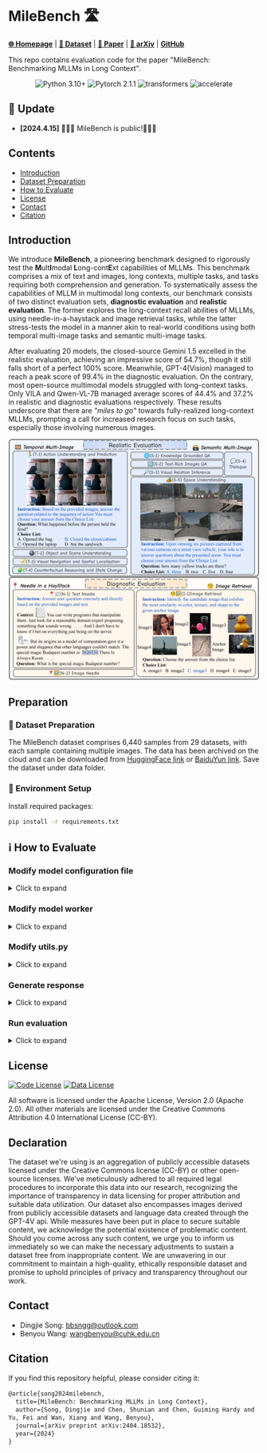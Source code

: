 <!--
**MileBench/MileBench** is a ✨ _special_ ✨ repository because its `README.md` (this file) appears on your GitHub profile.

Here are some ideas to get you started:

- 🔭 I’m currently working on ...
- 🌱 I’m currently learning ...
- 👯 I’m looking to collaborate on ...
- 🤔 I’m looking for help with ...
- 💬 Ask me about ...
- 📫 How to reach me: ...
- 😄 Pronouns: ...
- ⚡ Fun fact: ...
-->


# MileBench 🛣️

[**🌐 Homepage**](https://milebench.github.io/) | [**🤗 Dataset**](https://huggingface.co/datasets/FreedomIntelligence/MileBench/) | [**🤗 Paper**](https://arxiv.org/pdf/2404.18532) | [**📖 arXiv**](https://arxiv.org/abs/2404.18532) | [**GitHub**](https://github.com/MileBench/MileBench)

This repo contains evaluation code for the paper "MileBench: Benchmarking MLLMs in Long Context".

<center>

![Python 3.10+](https://img.shields.io/badge/Python-3.10-lightblue) ![Pytorch 2.1.1](https://img.shields.io/badge/PyTorch-2.1-lightblue) ![transformers](https://img.shields.io/badge/transformers-4.37.0.dev0%2B-lightblue) ![accelerate](https://img.shields.io/badge/accelerate-0.28.0-lightblue)
</center>

## 🌈 Update

* **[2024.4.15]** 🎉🎉🎉 MileBench is public!🎉🎉🎉


## Contents
- [Introduction](#introduction)
- [Dataset Preparation](#preparation)
- [How to Evaluate](#ℹ%EF%B8%8F-how-to-evaluate)
- [License](#license)
- [Contact](#contact)
- [Citation](#citation)


## Introduction

We introduce **MileBench**, a pioneering benchmark designed to rigorously test the **M**ult**I**modal **L**ong-cont**E**xt capabilities of MLLMs. This benchmark comprises a mix of text and images, long contexts, multiple tasks, and tasks requiring both comprehension and generation. To systematically assess the capabilities of MLLM in multimodal long contexts, our benchmark consists of two distinct evaluation sets, **diagnostic evaluation** and **realistic evaluation**. The former explores the long-context recall abilities of MLLMs, using needle-in-a-haystack and image retrieval tasks, while the latter stress-tests the model in a manner akin to real-world conditions using both temporal multi-image tasks and semantic multi-image tasks.

After evaluating 20 models, the closed-source Gemini 1.5 excelled in the realistic evaluation, achieving an impressive score of 54.7%, though it still falls short of a perfect 100% score. Meanwhile, GPT-4(Vision) managed to reach a peak score of 99.4% in the diagnostic evaluation. On the contrary, most open-source multimodal models struggled with long-context tasks. Only VILA and Qwen-VL-7B managed average scores of 44.4% and 37.2% in realistic and diagnostic evaluations respectively. These results underscore that there are *"miles to go"* towards fully-realized long-context MLLMs, prompting a call for increased research focus on such tasks, especially those involving numerous images.


![MileBench Examples](MileBench.png)

## Preparation

### 🤗 Dataset Preparation

The MileBench dataset comprises 6,440 samples from 29 datasets, with each sample containing multiple images. 
The data has been archived on the cloud and can be downloaded from [HuggingFace link](https://huggingface.co/datasets/FreedomIntelligence/MileBench/) or [BaiduYun link](https://pan.baidu.com/s/1Q_dn_OCVGx1mZyWZOmrErQ?pwd=r3ha).
Save the dataset under data folder.

### 🤖 Environment Setup

Install required packages:
```bash
pip install -r requirements.txt
```

## ℹ️ How to Evaluate

### Modify model configuration file

<details><summary>Click to expand</summary>

In `configs/model_configs.yaml`:

```yaml
# Add a new model "my_model"
my_model:
    model_name: "my_model"
    model_dir: "path/to/full/model" # HuggingFace model weights
    cfg_path: "path/to/full/model_config"   # can be none
    gen_kwargs:
        max_new_tokens: 512
        min_new_tokens: 1
        do_sample: false
```
</details>

### Modify model worker

<details><summary>Click to expand</summary>

In `workers/model_workers.py`:
1. add a new model class

```python
class MyModel(BaseWorker):

    def init_components(self, config) -> None:
        # init the model components

    def forward(self, questions: list[str], image_paths: list[list], device, gen_kwargs) -> list[str]:
        # Prepare images and text for generate function

```

2. for github packages of different VLM models, we recommand you to save them to `./packages` directory. Then you don't need to install pip packages in your env.
</details>


### Modify utils.py

<details><summary>Click to expand</summary>

In `utils.py`:
import your model

```python
from workers.model_workers import MyModel   # modify here

name2worker = {
    "my_model": MyModel,  # modify here
    }
```
</details>

### Generate response

<details><summary>Click to expand</summary>
Set GPU num in `/configs/accelerate_configs.yaml`:

```yaml
num_processes: GPU_NUM    # modify here
```

Modify `eval.sh`:

```bash

gpu_num=GPU_NUM  # modify here

for model in my_model; do  # modify here
    for dataset_name in dataset_name; do  # modify here
...
```

and run:

```bash
source eval.sh
```

</details>


### Run evaluation

<details><summary>Click to expand</summary>

run:
```bash
python score.py \
    --result-dir outputs \
    --models my_model  # models to eval
# Result saved to outputs/result.csv
```

</details>

## License
[![Code License](https://img.shields.io/badge/Code%20License-Apache_2.0-yellow.svg)](https://github.com/MileBench/MileBench/blob/main/LICENSE)
[![Data License](https://img.shields.io/badge/Data%20License-CC%20By%20NC%204.0-orange.svg)](https://github.com/MileBench/MileBench/blob/main/DATA_LICENSE)

All software is licensed under the Apache License, Version 2.0 (Apache 2.0).
All other materials are licensed under the Creative Commons Attribution 4.0 International License (CC-BY).

## Declaration
The dataset we're using is an aggregation of publicly accessible datasets licensed under the Creative Commons license (CC-BY) or other open-source licenses. We've meticulously adhered to all required legal procedures to incorporate this data into our research, recognizing the importance of transparency in data licensing for proper attribution and suitable data utilization. 
Our dataset also encompasses images derived from publicly accessible datasets and language data created through the GPT-4V api. While measures have been put in place to secure suitable content, we acknowledge the potential existence of problematic content. Should you come across any such content, we urge you to inform us immediately so we can make the necessary adjustments to sustain a dataset free from inappropriate content. We are unwavering in our commitment to maintain a high-quality, ethically responsible dataset and promise to uphold principles of privacy and transparency throughout our work.


## Contact

- Dingjie Song: bbsngg@outlook.com
- Benyou Wang: wangbenyou@cuhk.edu.cn

## Citation

If you find this repository helpful, please consider citing it:
```
@article{song2024milebench,
  title={MileBench: Benchmarking MLLMs in Long Context},
  author={Song, Dingjie and Chen, Shunian and Chen, Guiming Hardy and Yu, Fei and Wan, Xiang and Wang, Benyou},
  journal={arXiv preprint arXiv:2404.18532},
  year={2024}
}
```

